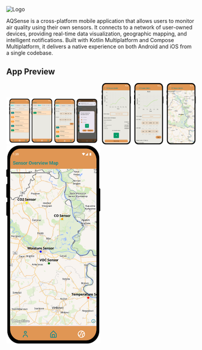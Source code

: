 ![Logo](https://i.imgur.com/nA6D5JR.png)

AQSense is a cross-platform mobile application that allows users to monitor air quality using their own sensors. It connects to a network of user-owned devices, providing real-time data visualization, geographic mapping, and intelligent notifications. Built with Kotlin Multiplatform and Compose Multiplatform, it delivers a native experience on both Android and iOS from a single codebase.

## App Preview

<img src="screenshots/dashboard.png" alt="Dashboard showing user sensors" width="250"/>
<img src="screenshots/details.png" alt="Details screen showing sensor details and a graphical representation of data" width="250"/>
<img src="screenshots/map.png" alt="Overview map displaying all user sensors" width="250"/>
